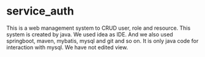 # service_auth
This is a web management system to CRUD user, role and resource.
This system is created by java. We used idea as IDE. And we also used springboot, maven, mybatis, mysql and git and so on.
It is only java code for interaction with mysql. We have not edited view.
